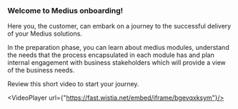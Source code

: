 ### Welcome to Medius onboarding!

Here you, the customer, can embark on a journey to the successful delivery of your Medius solutions. 

In the preparation phase, you can learn about medius modules, understand the needs that the process encapsulated in each module has and plan internal engagement with business stakeholders which will provide a view of the business needs.   

Review this short video to start your journey. 

<VideoPlayer url={"https://fast.wistia.net/embed/iframe/bgevqxksym"}/>
